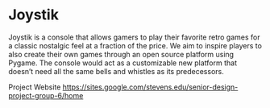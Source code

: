 # Joystik
Joystik is a console that allows gamers to play their favorite retro games for a classic nostalgic feel at a fraction of the price. We aim to inspire players to also create their own games through an open source platform using Pygame. The console would act as a customizable new platform that doesn’t need all the same bells and whistles as its predecessors.

Project Website https://sites.google.com/stevens.edu/senior-design-project-group-6/home
